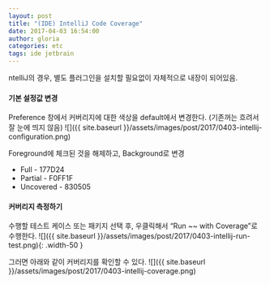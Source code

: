 ```yaml
---
layout: post
title: "(IDE) IntelliJ Code Coverage"
date: 2017-04-03 16:54:00
author: gloria
categories: etc
tags: ide jetbrain
---
```


ntelliJ의 경우, 별도 플러그인을 설치할 필요없이 자체적으로 내장이 되어있음.

#### 기본 설정값 변경
Preference 창에서 커버리지에 대한 색상을 default에서 변경한다. (기존꺼는 흐려서 잘 눈에 띄지 않음)
![]({{ site.baseurl }}/assets/images/post/2017/0403-intellij-configuration.png)

Foreground에 체크된 것을 해제하고, Background로 변경
- Full - 177D24
- Partial - F0FF1F
- Uncovered - 830505

#### 커버리지 측정하기
수행할 테스트 케이스 또는 패키지 선택 후, 우클릭해서 “Run ~~ with Coverage”로 수행한다.
![]({{ site.baseurl }}/assets/images/post/2017/0403-intellij-run-test.png){: .width-50 }

그러면 아래와 같이 커버리지를 확인할 수 있다.
![]({{ site.baseurl }}/assets/images/post/2017/0403-intellij-coverage.png)
